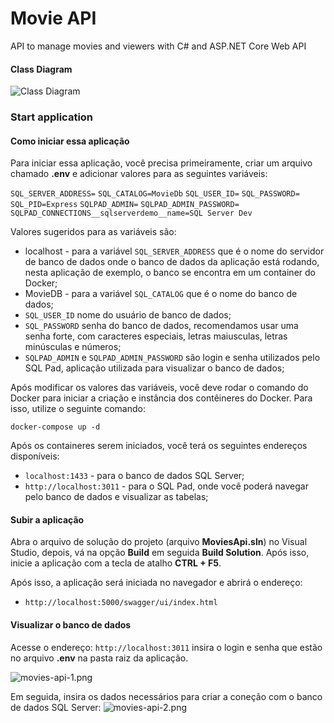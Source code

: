 # Movie API
API to manage movies and viewers with C# and ASP.NET Core Web API

#### Class Diagram
![Class Diagram](https://i.postimg.cc/WzDRhDGF/movies-api-3.png)



### Start application

#### Como iniciar essa aplicação

Para iniciar essa aplicação, você precisa primeiramente, criar um arquivo chamado **.env** e adicionar valores para as seguintes variáveis:

`SQL_SERVER_ADDRESS=`
`SQL_CATALOG=MovieDb`
`SQL_USER_ID=`
`SQL_PASSWORD=`
`SQL_PID=Express`
`SQLPAD_ADMIN=`
`SQLPAD_ADMIN_PASSWORD=`
`SQLPAD_CONNECTIONS__sqlserverdemo__name=SQL Server Dev` 

Valores sugeridos para as variáveis são:
* localhost - para a variável `SQL_SERVER_ADDRESS` que é o nome do servidor de banco de dados onde o banco de dados da aplicação está rodando, nesta aplicação de exemplo, o banco se encontra em um container do Docker;
* MovieDB - para a variável `SQL_CATALOG` que é o nome do banco de dados;
* `SQL_USER_ID` nome do usuário de banco de dados;
* `SQL_PASSWORD` senha do banco de dados, recomendamos usar uma senha forte, com caracteres especiais, letras maiusculas, letras minúsculas e números;
* `SQLPAD_ADMIN` e `SQLPAD_ADMIN_PASSWORD` são login e senha utilizados pelo SQL Pad, aplicação utilizada para visualizar o banco de dados;

Após modificar os valores das variáveis, você deve rodar o comando do Docker para iniciar a criação e instância dos contêineres do Docker. Para isso, utilize o seguinte comando:

`docker-compose up -d`

Após os containeres serem iniciados, você terá os seguintes endereços disponíveis:

* `localhost:1433` - para o banco de dados SQL Server;
* `http://localhost:3011` - para o SQL Pad, onde você poderá navegar pelo banco de dados e visualizar as tabelas; 



#### Subir a aplicação
Abra o arquivo de solução do projeto (arquivo **MoviesApi.sln**) no Visual Studio, depois, vá na opção **Build** em seguida **Build Solution**. Após isso, inicie a aplicação com a tecla de atalho **CTRL + F5**.

Após isso, a aplicação será iniciada no navegador e abrirá o endereço:
* `http://localhost:5000/swagger/ui/index.html`



#### Visualizar o banco de dados

Acesse o endereço: `http://localhost:3011` insira o login e senha que estão no arquivo **.env** na pasta raiz da aplicação.

![movies-api-1.png](https://i.postimg.cc/63bJWVvx/movies-api-1.png)

Em seguida, insira os dados necessários para criar a coneção com o banco de dados SQL Server:
![movies-api-2.png](https://i.postimg.cc/hjtRRZh0/movies-api-2.png)